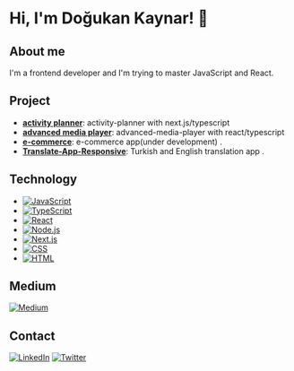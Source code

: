 # Hi, I'm Doğukan Kaynar! 👋


## About me

I'm a frontend developer and I'm trying to master JavaScript and React.

## Project
- **[activity planner](https://github.com/dogukankaynar/activity-planner)**: activity-planner with next.js/typescript
- **[advanced media player](https://github.com/dogukankaynar/advanced-media-player)**: advanced-media-player with react/typescript
- **[e-commerce](https://github.com/dogukankaynar/e-commerce)**: e-commerce app(under development) .
- **[Translate-App-Responsive](https://github.com/dogukankaynar/Translate-App-Responsive)**: Turkish and English translation app .


## Technology

- [![JavaScript](https://img.shields.io/badge/JavaScript-F7DF1E?style=flat&logo=javascript&logoColor=white)](https://developer.mozilla.org/en-US/docs/Web/JavaScript)
- [![TypeScript](https://img.shields.io/badge/TypeScript-3178C6?style=flat-square&logo=typescript&logoColor=white)](https://github.com/)
- [![React](https://img.shields.io/badge/React-61DAFB?style=flat&logo=react&logoColor=white)](https://reactjs.org/)
- [![Node.js](https://img.shields.io/badge/Node.js-339933?style=flat&logo=node.js&logoColor=white)](https://nodejs.org/)
- [![Next.js](https://img.shields.io/badge/Next.js-000000?style=flat&logo=next.js&logoColor=white)](https://nextjs.org/)
- [![CSS](https://img.shields.io/badge/CSS3-1572B6?style=flat&logo=css3&logoColor=white)](https://developer.mozilla.org/en-US/docs/Web/CSS)
- [![HTML](https://img.shields.io/badge/HTML5-E34F26?style=flat&logo=html5&logoColor=white)](https://developer.mozilla.org/en-US/docs/Web/HTML)

## Medium

[![Medium](https://img.shields.io/badge/Medium-12100E?style=flat-square&logo=medium&logoColor=white)](https://medium.com/@dogukankaynar)

## Contact

[![LinkedIn](https://img.shields.io/badge/LinkedIn-0077B5?style=flat&logo=linkedin&logoColor=white)](https://www.linkedin.com/in/doğukan-kaynar-44594221a//)
[![Twitter](https://img.shields.io/badge/Twitter-1DA1F2?style=flat&logo=twitter&logoColor=white)](https://twitter.com/dogusk06)

